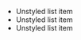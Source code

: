
<ul class="usa-list usa-list--unstyled">
    <li>Unstyled list item</li>
    <li>Unstyled list item</li>
    <li>Unstyled list item</li>
</ul>